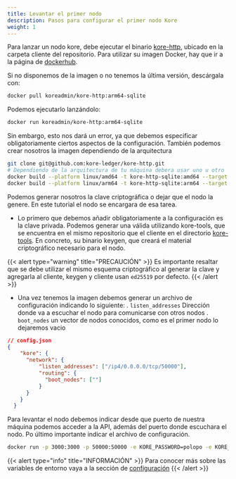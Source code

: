 ```yaml
---
title: Levantar el primer nodo
description: Pasos para configurar el primer nodo Kore
weight: 1
---
```

Para lanzar un nodo kore, debe ejecutar el binario [kore-http](https://github.com/kore-ledger/kore-http), ubicado en la carpeta cliente del repositorio. Para utilizar su imagen Docker, hay que ir a la página de [dockerhub](https://hub.docker.com/repositories/koreadmin).

Si no disponemos de la imagen o no tenemos la última versión, descárgala con:

```bash
docker pull koreadmin/kore-http:arm64-sqlite
```

Podemos ejecutarlo lanzándolo:

```bash
docker run koreadmin/kore-http:arm64-sqlite
```


Sin embargo, esto nos dará un error, ya que debemos especificar obligatoriamente ciertos aspectos de la configuración.
También podemos crear nosotros la imagen dependiendo de la arquitectura
```bash
git clone git@github.com:kore-ledger/kore-http.git
# Dependiendo de la arquitectura de tu máquina debera usar uno u otro
docker build --platform linux/amd64 -t kore-http-sqlite:amd64 --target amd64 .
docker build --platform linux/arm64 -t kore-http-sqlite:arm64 --target arm64 .

```
Podemos generar nosotros la clave criptográfica o dejar que el nodo la genere. En este tutorial el nodo se encargara de esa tarea.
-  Lo primero que debemos añadir obligatoriamente a la configuración es la clave privada. Podemos generar una válida utilizando kore-tools, que se encuentra en el mismo repositorio que el cliente en el directorio [kore-tools](https://github.com/kore-ledger/kore-tools). En concreto, su binario keygen, que creará el material criptográfico necesario para el nodo.

{{< alert type="warning"  title="PRECAUCIÓN" >}}
Es importante resaltar que se debe utilizar el mismo esquema criptográfico al generar la clave y agregarla al cliente, keygen y cliente usan `ed25519` por defecto.
{{< /alert >}}


- Una vez tenemos la imagen debemos generar un archivo de configuración indicando lo siguiente:
. `listen_addresses` Dirección donde va a escuchar el nodo para comunicarse con otros nodos
. `boot_nodes` un vector de nodos conocidos, como es el primer nodo lo dejaremos vacio

```json
// config.json
{
    "kore": {
      "network": {
          "listen_addresses": ["/ip4/0.0.0.0/tcp/50000"],
          "routing": {
            "boot_nodes": [""]
          }
      }
    }
  }
```
Para levantar el nodo debemos indicar desde que puerto de nuestra máquina podemos acceder a la API, además del puerto donde escuchara el nodo. Po último importante indicar el archivo de configuración.
```bash
docker run -p 3000:3000 -p 50000:50000 -e KORE_PASSWORD=polopo -e KORE_FILE_PATH=./config.json -v ./config.json:/config.json koreadmin/kore-http:arm64-sqlite
```


{{< alert type="info"  title="INFORMACIÓN" >}}
Para conocer más sobre las variables de entorno vaya a la sección de [configuración](../../../docs/learn/kore%20node/kore%20client%20http/configuration/)
{{< /alert >}}